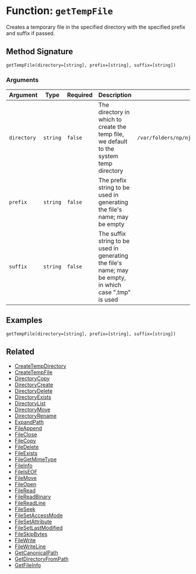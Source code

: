 [comment]: # (Note: This documentation is generated dynamically in the build process.  To modify the contents, change the javadoc on the _invoke method of the BIF class)

# Function: `getTempFile`

Creates a temporary file in the specified directory with the specified prefix and suffix if passed.

## Method Signature

```
getTempFile(directory=[string], prefix=[string], suffix=[string])
```

### Arguments


| Argument | Type | Required | Description | Default |
|----------|------|----------|-------------|---------|
| `directory` | `string` | `false` | The directory in which to create the temp file, we default to the system temp directory | `/var/folders/np/njp7qwjs38zbd9v6x9wbpdc00000gn/T/` |
| `prefix` | `string` | `false` | The prefix string to be used in generating the file's name; may be empty |  |
| `suffix` | `string` | `false` | The suffix string to be used in generating the file's name; may be empty, in which case ".tmp" is used |  |

## Examples

```
getTempFile(directory=[string], prefix=[string], suffix=[string])
```

## Related

  * [CreateTempDirectory](./CreateTempDirectory.md)
  * [CreateTempFile](./CreateTempFile.md)
  * [DirectoryCopy](./DirectoryCopy.md)
  * [DirectoryCreate](./DirectoryCreate.md)
  * [DirectoryDelete](./DirectoryDelete.md)
  * [DirectoryExists](./DirectoryExists.md)
  * [DirectoryList](./DirectoryList.md)
  * [DirectoryMove](./DirectoryMove.md)
  * [DirectoryRename](./DirectoryRename.md)
  * [ExpandPath](./ExpandPath.md)
  * [FileAppend](./FileAppend.md)
  * [FileClose](./FileClose.md)
  * [FileCopy](./FileCopy.md)
  * [FileDelete](./FileDelete.md)
  * [FileExists](./FileExists.md)
  * [FileGetMimeType](./FileGetMimeType.md)
  * [FileInfo](./FileInfo.md)
  * [FileIsEOF](./FileIsEOF.md)
  * [FileMove](./FileMove.md)
  * [FileOpen](./FileOpen.md)
  * [FileRead](./FileRead.md)
  * [FileReadBinary](./FileReadBinary.md)
  * [FileReadLine](./FileReadLine.md)
  * [FileSeek](./FileSeek.md)
  * [FileSetAccessMode](./FileSetAccessMode.md)
  * [FileSetAttribute](./FileSetAttribute.md)
  * [FileSetLastModified](./FileSetLastModified.md)
  * [FileSkipBytes](./FileSkipBytes.md)
  * [FileWrite](./FileWrite.md)
  * [FileWriteLine](./FileWriteLine.md)
  * [GetCanonicalPath](./GetCanonicalPath.md)
  * [GetDirectoryFromPath](./GetDirectoryFromPath.md)
  * [GetFileInfo](./GetFileInfo.md)
